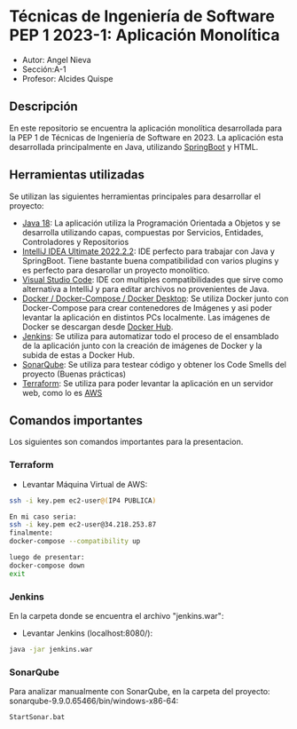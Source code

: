 # Técnicas de Ingeniería de Software PEP 1 2023-1: Aplicación Monolítica

- Autor: Angel Nieva
- Sección:A-1
- Profesor: Alcides Quispe

## Descripción

En este repositorio se encuentra la aplicación monolítica desarrollada para la PEP 1 de Técnicas de Ingeniería de Software en 2023. La aplicación esta desarrollada principalmente en Java, utilizando [SpringBoot](https://start.spring.io) y HTML.

## Herramientas utilizadas

Se utilizan las siguientes herramientas principales para desarrollar el proyecto:

- [Java 18](https://www.oracle.com/java/technologies/downloads/): La aplicación utiliza la Programación Orientada a Objetos y se desarrolla utilizando capas, compuestas por Servicios, Entidades, Controladores y Repositorios
- [IntelliJ IDEA Ultimate 2022.2.2](https://www.jetbrains.com/idea/download/#section=windows): IDE perfecto para trabajar con Java y SpringBoot. Tiene bastante buena compatibilidad con varios plugins y es perfecto para desarollar un proyecto monolítico.
- [Visual Studio Code](https://code.visualstudio.com): IDE con multiples compatibilidades que sirve como alternativa a IntelliJ y para editar archivos no provenientes de Java.
- [Docker / Docker-Compose / Docker Desktop](https://www.docker.com): Se utiliza Docker junto con Docker-Compose para crear contenedores de Imágenes y asi poder levantar la aplicación en distintos PCs localmente. Las imágenes de Docker se descargan desde [Docker Hub](https://hub.docker.com).
- [Jenkins](https://www.jenkins.io): Se utiliza para automatizar todo el proceso de el ensamblado de la aplicación junto con la creación de imágenes de Docker y la subida de estas a Docker Hub.
- [SonarQube](https://www.sonarqube.org): Se utiliza para testear código y obtener los Code Smells del proyecto (Buenas prácticas)
- [Terraform](https://learn.hashicorp.com/tutorials/terraform/install-cli?in=terraform/aws-get-started): Se utiliza para poder levantar la aplicación en un servidor web, como lo es [AWS](https://aws.amazon.com/es/)

## Comandos importantes

Los siguientes son comandos importantes para la presentacion.

### Terraform

- Levantar Máquina Virtual de AWS:

```sh
ssh -i key.pem ec2-user@(IP4 PUBLICA)

En mi caso seria:
ssh -i key.pem ec2-user@34.218.253.87
finalmente:
docker-compose --compatibility up

luego de presentar:
docker-compose down
exit
```

### Jenkins

En la carpeta donde se encuentra el archivo "jenkins.war":

- Levantar Jenkins (localhost:8080/):

```sh
java -jar jenkins.war
```

### SonarQube

Para analizar manualmente con SonarQube, en la carpeta del proyecto:
sonarqube-9.9.0.65466/bin/windows-x86-64:


```sh
StartSonar.bat
```


